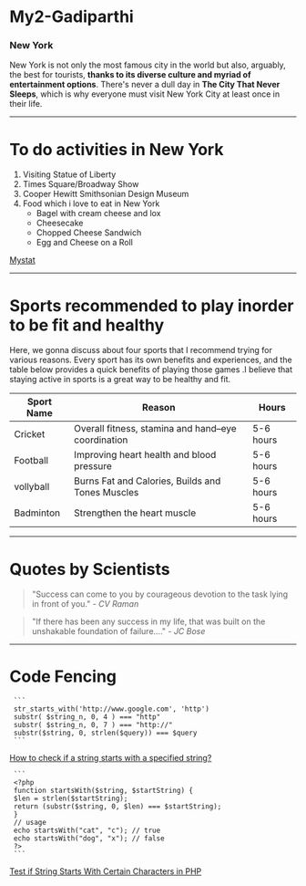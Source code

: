 # My2-Gadiparthi
### New York

New York is not only the most famous city in the world but also, arguably, the best for tourists, **thanks to its diverse culture and myriad of entertainment options**. There's never a dull day in **The City That Never Sleeps**, which is why everyone must visit New York City at least once in their life.

---------------

# To do activities in New York

1. Visiting Statue of Liberty
2. Times Square/Broadway Show
3. Cooper Hewitt Smithsonian Design Museum
4. Food which i love to eat in New York 
     * Bagel with cream cheese and lox
     * Cheesecake
     * Chopped Cheese Sandwich 
     * Egg and Cheese on a Roll

[Mystat](MyStats.md)

-----------------------------------

# Sports recommended to play inorder to be fit and healthy

Here, we gonna discuss about four sports that I recommend trying for various reasons. Every sport has its own benefits and experiences, and the table below provides a quick benefits of playing those games .I believe that staying active in sports is a great way to be healthy and fit.

|Sport Name| Reason                          | Hours     |
|----------|---------------------------------|-----------|
|Cricket   | Overall fitness, stamina and hand–eye coordination  | 5-6 hours |
|Football  | Improving heart health and blood pressure | 5-6 hours |
|vollyball | Burns Fat and Calories, Builds and Tones Muscles  | 5-6 hours |
|Badminton | Strengthen the heart muscle  | 5-6 hours |


-----------

# Quotes by Scientists

> "Success can come to you by courageous devotion to the task lying in front of you." - *CV Raman*

> "If there has been any success in my life, that was built on the unshakable foundation of failure…." - *JC Bose*

--------
# Code Fencing
  
     ```
     str_starts_with('http://www.google.com', 'http')
     substr( $string_n, 0, 4 ) === "http"
     substr( $string_n, 0, 7 ) === "http://"
     substr($string, 0, strlen($query)) === $query
     ```

[How to check if a string starts with a specified string?](https://stackoverflow.com/questions/2790899/how-to-check-if-a-string-starts-with-a-specified-string)

     ```
     <?php  
     function startsWith($string, $startString) { 
     $len = strlen($startString); 
     return (substr($string, 0, $len) === $startString); 
     } 
     // usage
     echo startsWith("cat", "c"); // true
     echo startsWith("dog", "x"); // false
     ?> 
     ```
[Test if String Starts With Certain Characters in PHP](https://css-tricks.com/snippets/php/test-if-string-starts-with-certain-characters-in-php/)





